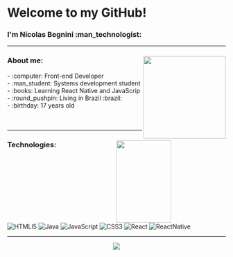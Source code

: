 <div>
  <h1>Welcome to my GitHub!</h1>			
  <h3>I'm Nícolas Begnini :man_technologist:</h3>			
</div>
<hr>


<div>
	<img align="right" height="190em" src="https://github-readme-stats.vercel.app/api?username=NicolasBegnini&theme=vision-friendly-dark&show_icons=true" >

<h3>About me:</h3>
- :computer: Front-end Developer<br>
- :man_student: Systems development student<br>
- :books:	 Learning React Native and JavaScrip<br>
- :round_pushpin:	Living in Brazil :brazil:<br>	
- :birthday: 17 years old<br>
</div>
<br>
<br>

<hr>
<div>
<img width="50%" align="right" height="190em" src="https://github-readme-stats.vercel.app/api/top-langs/?username=NicolasBegnini&layout=compact&theme=vision-friendly-dark&langs_count=8&show_icons=true"/>


<h3>Technologies:</h3>
	<div style="display: inline-block">
	 	<img alt="HTMLl5" src="https://img.shields.io/badge/HTML5-E34F26?style=for-the-badge&logo=html5&logoColor=white">
		<img alt="Java" src="https://img.shields.io/badge/Java-ED8B00?style=for-the-badge&logo=java&logoColor=white">
		<img alt="JavaScript" src="https://img.shields.io/badge/JavaScript-323330?style=for-the-badge&logo=javascript&logoColor=F7DF1E">
		<img alt="CSS3" src="https://img.shields.io/badge/CSS3-1572B6?style=for-the-badge&logo=css3&logoColor=white">
		<img alt="React" src="https://img.shields.io/badge/React-20232A?style=for-the-badge&logo=react&logoColor=61DAFB">
		<img alt="ReactNative" src="https://img.shields.io/badge/React_Native-20232A?style=for-the-badge&logo=react&logoColor=61DAFB">
		
	
</div>
<hr>

<div style="display:flex;align-items:center;justify-content:center;">
	<a href="https://www.linkedin.com/in/nicolas-begnini-leite-577089246" target="_blank"><img src="https://img.shields.io/badge/-LinkedIn-%230077B5?style=for-the-badge&logo=linkedin&logoColor=white" target="_blank"></a>
</div>
